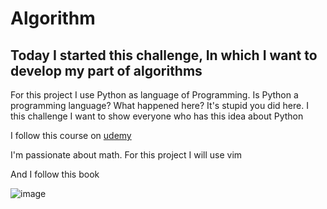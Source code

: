 # Algorithm 

## Today I started this challenge, In which I want to develop my part of algorithms 

For this project I use Python as language of Programming. 
	Is Python a programming language? What happened here? It's stupid you did here.
	I this challenge I want to show everyone who has this idea about Python 

I follow this course on [udemy](https://www.udemy.com/course/data-structures-and-algorithms-bootcamp-in-python/)

I'm passionate about math.
For this project I will use vim 

And I follow this book 


![image](https://user-images.githubusercontent.com/37635083/148502900-e626e7f2-109d-4179-94d0-ca1e12787a39.png)
